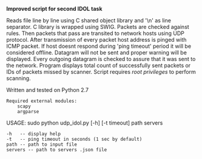 **Improved script for second IDOL task**

Reads file line by line using C shared object library and '\n' as line 
separator. C library is wrapped using SWIG. Packets are checked against 
rules. Then packets that pass are transited to network hosts using UDP 
protocol. 
After transmission of every packet host address is pinged with ICMP packet. 
If host doesnt respond during 'ping timeout' period it will be considered offline. 
Datagram will not be sent and proper warning will be displayed. Every outgoing datagram is checked to assure 
that it was sent to the network.
Program displays total count of successfully sent packets or IDs of packets 
missed by scanner. Script requires _root privileges_ to perform scanning.

Written and tested on Python 2.7

    Required external modules:
        scapy
        argparse


USAGE: sudo python udp_idol.py [-h] [-t timeout] path servers

    -h   -- display help
    -t   -- ping timeout in seconds (1 sec by default)
    path -- path to input file
    servers -- path to servers .json file
